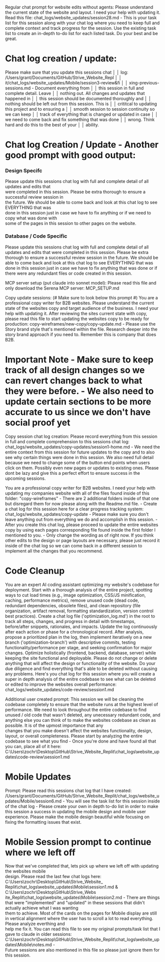Regular chat prompt for website edits without agents:
Please understand the current state of the website and layout. I need your help with updating it. Read this file: chat_logs/website_updates/session28.md - This is your task list for this session along with your chat log where you need to keep full and complete context and track progress for the session. Use the existing task list to create an in-depth to-do list for each listed task. Do your best and be great.

# Chat log creation / update: #
Please make sure that you update this sessions chat     │
│   log: /Users/grant/Documents/GitHub/Strive_Website_Repl  │
│   it/chat_logs/website_updates/Mobile/session3-review&fi  │
│   xing-previous-sessions.md - Document everything from    │
│   this session in full and complete detail. Leave         │
│   nothing out. All changes and updates that happened in   │
│   this session should be documented thoroughly and        │
│   nothing should be left out from this session. This is   │
│   crititcal to updating this project and to ensuring a    │
│   smooth session to session continuity so we can keep     │
│   track of everything that is changed or updated in case  │
│   we need to come back and fix something that was done    │
│   wrong. Think hard and do this to the best of your       │
│   ability. 

# Chat log Creation / Update - Another good prompt with good output: 
### Design Specifc
Please update this sessions chat log with full and complete detail of all updates and edits that    
  were completed in this session. Please be extra thorough to ensure a successful review session in   
  the future. We should be able to come back and look at this chat log to see EVERYTHING that was     
  done in this session just in case we have to fix anything or if we need to copy what was done with  
   some of the pages in this session to other pages on the website.

### Database / Code Specific
Please update this sessions chat log with full and complete detail of all updates and edits 
that were completed in this session. Please be extra thorough to ensure a successful review session 
in the future. We should be able to come back and look at this chat log to see EVERYTHING that was
done in this session just in case we have to fix anything that was done or if there were any
redundant files or code created in this session.


MCP server setup (put claude into sonnet model):
Please read this file and only download the Serena MCP server: MCP_SETUP.md

Copy update sessions: (# Make sure to look below this prompt #)
You are a professional copy writer for B2B websites. Please understand the current state of the websites copy and target audience of the business. I need your help with updating it. After reviewing the sites current state with copy, please read this file to start updating the websites copy to be ready for production: copy-wireframes/new-copy/copy-update.md - Please use the Story brand style that's mentioned within the file. Research deeper into the story brand approach if you need to. Remember this is company that does B2B. 

# Important Note - Make sure to keep track of all design changes so we can revert changes back to what they were before. - We also need to update certain sections to be more accurate to us since we don't have social proof yet

Copy session chat log creation:
Please record everything from this session in full and complete comprehension to this sessions chat log: chat_logs/website_updates/copy-updates/session1-home.md - We need the entire context from this session for future updates to the copy and to also see why certain things were done in this session. We also need full detail because we need to change some of the button end points when users click on them. Possibly even new pages or updates to existing ones. Please dont be lazy and give this a perfect effort to ensure success in the upcoming sessions.  


You are a professional copy writer for B2B websites. I need your help with updating my companies website with all of the files found inside of this folder: "copy-wireframes" - There are 2 additional folders inside of that one but disregard them for now please along with the Readme.md file. - Create a chat log for this session here for a clear progress tracking system: chat_logs/website_updates/copy-update - Please make sure you don't leave anything out from everything we do and accomplish in this session. - After you create this chat log, please proceed to update the entire websites copy by using each pages corresponding file found inside the first folder I mentioned to you. - Only change the wording as of right now. If you think other edits to the design or page layouts are necessary, please just record it inside of the chat log so we can come back in a different session to implement all the changes that you recommend.


# Code Cleanup #

You are an expert AI coding assistant optimizing my website's codebase for deployment. Start with a thorough analysis of the entire project, spotting ways to cut load times (e.g., image optimization, CSS/JS minification, caching, performance metrics), remove unused code (dead code, redundant dependencies, obsolete files), and clean repository (file organization, artifact removal, formatting standardization, version control best practices). Create a chat log file ('optimization_log.md') in the root to track all steps, changes, and progress in detail with timestamps, before/after snippets, rationales, and impacts. Update the log continuously after each action or phase for a chronological record. After analysis, propose a prioritized plan in the log, then implement iteratively on a new branch ('optimization-branch') with descriptive commits, testing functionality/performance per stage, and seeking confirmation for major changes. Optimize holistically (frontend, backend, database, server) while keeping the site functional and deployable. Please do not change or delete anything that will affect the design or functionality of the website. Do your due diligence and find everything that's able to be deleted without causing any problems. Here's you chat log for this session where you will create a super in depth analysis of the enitre codebase to see what can be deleted or edited to improve the websites overall performance: chat_logs/website_updates/code-review/session1.md


Additional user created prompt:
This session we will be cleaning the codebase completely to ensure that the website runs at the 
highest level of performance. We need to look throughout the entire codebase to find unused /
old code that wasn't deleted, any unecessary redundant code, and anything else you can think of
to make the websites codebase as clean as possible. It is of the upmost importance that any        
changes that you make doesn't affect the websites functionality, design, layout, or overall
completeness. Please start by analyzing the entire codebase to see what you find - Once you're
done and have found all that you can, place all of it here: C:\Users\zochr\Desktop\GitHub\Strive_Website_Replit\chat_logs\website_updates\code-review\session1.md 


# Mobile Updates #

Prompt:
Please read this sessions chat log that I have created: /Users/grant/Documents/GitHub/Strive_Website_Replit/chat_logs/website_updates/Mobile/session6.md - You will see the task list for this session inside of the chat log - Please create your own in depth to-do list in order to make this session a success in updating the mobile design and mobile user experience. Please make the mobile design beautiful while focusing on fixing the formatting issues that exist.

# Mobile Session prompt to continue where we left off #

Now that we've completed that, lets pick up where we left off with updating the websites mobile    
design. Please read the last few chat logs here: C:\Users\zochr\Desktop\GitHub\Strive_Website_     
Replit\chat_logs\website_updates\Mobile\session1.md & C:\Users\zochr\Desktop\GitHub\Strive_Webs    
ite_Replit\chat_logs\website_updates\Mobile\session2.md - There are things that were
"implemented" and "updated" in these sessions that didn't actually achieve what I was wanting      
them to achieve. Most of the cards on the pages for Mobile display are still in vertical
alignment where the user has to scroll a lot to read everything. Please analyze everthing and      
help me fix it. You can read this file to see my original prompts/task list that I gave to
claude in older sessions:
C:\Users\zochr\Desktop\GitHub\Strive_Website_Replit\chat_logs\website_updates\Mobile\notes.md -    
Future sessions are also mentioned in this file so please just ignore them for this session. 